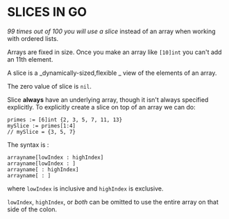 # SLICES IN GO

_99 times out of 100 you will use a slice_ instead of an array when working with ordered lists.

Arrays are fixed in size. Once you make an array like `[10]int` you can't add an 11th element.

A slice is a _dynamically-sized,flexible _ view of the elements of an array.

<span stye="color:blue">The zero value of slice is `nil`.</span>

Slice **always** have an underlying array, though it isn't always specified explicitly. To explicitly create a slice on top of an array we can do:

    primes := [6]int {2, 3, 5, 7, 11, 13}
    mySlice := primes[1:4]
    // mySlice = {3, 5, 7}

The syntax is :

    arrayname[lowIndex : highIndex]
    arrayname[lowIndex : ]
    arrayname[ : highIndex]
    arrayname[ : ]

where `lowIndex` is inclusive and `highIndex` is exclusive.

`lowIndex`, `highIndex`, or _both_ can be omitted to use the entire array on that side of the colon.
